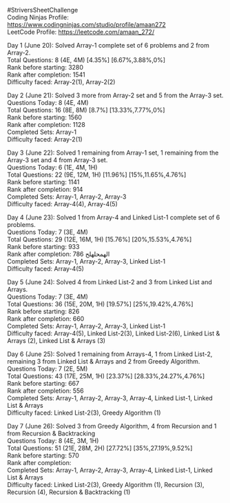#StriversSheetChallenge <br>
Coding Ninjas Profile: https://www.codingninjas.com/studio/profile/amaan272 <br>
LeetCode Profile: https://leetcode.com/amaan_272/ <br>

Day 1 (June 20): Solved Array-1 complete set of 6 problems and 2 from Array-2. <br>
Total Questions: 8 (4E, 4M) [4.35%] [6.67%,3.88%,0%] <br>
Rank before starting: 3280 <br>
Rank after completion: 1541 <br>
Difficulty faced: Array-2(1), Array-2(2) <br>

Day 2 (June 21): Solved 3 more from Array-2 set and 5 from the Array-3 set. <br>
Questions Today: 8 (4E, 4M) <br>
Total Questions: 16 (8E, 8M) [8.7%] [13.33%,7.77%,0%] <br>
Rank before starting: 1560 <br>
Rank after completion: 1128  <br>
Completed Sets: Array-1 <br>
Difficulty faced: Array-2(1) <br>

Day 3 (June 22): Solved 1 remaining from Array-1 set, 1 remaining from the Array-3 set and 4 from Array-3 set. <br>
Questions Today: 6 (1E, 4M, 1H) <br>
Total Questions: 22 (9E, 12M, 1H) [11.96%] [15%,11.65%,4.76%] <br>
Rank before starting: 1141 <br>
Rank after completion: 914  <br>
Completed Sets: Array-1, Array-2, Array-3 <br>
Difficulty faced: Array-4(4), Array-4(5) <br>

Day 4 (June 23): Solved 1 from Array-4 and Linked List-1 complete set of 6 problems. <br>
Questions Today: 7 (3E, 4M) <br>
Total Questions: 29 (12E, 16M, 1H) [15.76%] [20%,15.53%,4.76%]<br>
Rank before starting: 933 <br>
Rank after completion: 786 &#1575;&#1604;&#1607;&#1605;&#1581;&#1604;&#1607;&#1604;&#1581; <br>
Completed Sets: Array-1, Array-2, Array-3, Linked List-1 <br>
Difficulty faced: Array-4(5) <br>

Day 5 (June 24): Solved 4 from Linked List-2 and 3 from Linked List and Arrays. <br>
Questions Today: 7 (3E, 4M) <br>
Total Questions: 36 (15E, 20M, 1H) [19.57%] [25%,19.42%,4.76%]<br>
Rank before starting: 826 <br>
Rank after completion: 660 <br>
Completed Sets: Array-1, Array-2, Array-3, Linked List-1 <br>
Difficulty faced: Array-4(5), Linked List-2(3), Linked List-2(6), Linked List & Arrays (2), Linked List & Arrays (3) <br>

Day 6 (June 25): Solved 1 remaining from Arrays-4, 1 from Linked List-2, remaining 3 from Linked List & Arrays and 2 from Greedy Algorithm. <br>
Questions Today: 7 (2E, 5M) <br>
Total Questions: 43 (17E, 25M, 1H) [23.37%] [28.33%,24.27%,4.76%]<br>
Rank before starting: 667 <br>
Rank after completion: 556 <br>
Completed Sets: Array-1, Array-2, Array-3, Array-4, Linked List-1, Linked List & Arrays <br>
Difficulty faced: Linked List-2(3), Greedy Algorithm (1) <br>

Day 7 (June 26): Solved 3 from Greedy Algorithm, 4 from Recursion and 1 from Recursion & Backtracking <br>
Questions Today: 8 (4E, 3M, 1H) <br>
Total Questions: 51 (21E, 28M, 2H) [27.72%] [35%,27.19%,9.52%]<br>
Rank before starting: 570 <br>
Rank after completion:  <br>
Completed Sets: Array-1, Array-2, Array-3, Array-4, Linked List-1, Linked List & Arrays <br>
Difficulty faced: Linked List-2(3), Greedy Algorithm (1), Recursion (3), Recursion (4), Recursion & Backtracking (1) <br>
